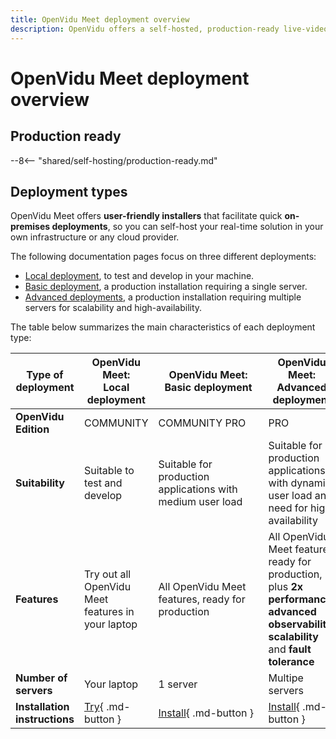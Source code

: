 ```yaml
---
title: OpenVidu Meet deployment overview
description: OpenVidu offers a self-hosted, production-ready live-video platform with advanced capabilities, including performance, scalability, fault tolerance and observability.
---
```


# OpenVidu Meet deployment overview

## Production ready

--8<-- "shared/self-hosting/production-ready.md"

## Deployment types

OpenVidu Meet offers **user-friendly installers** that facilitate quick **on-premises deployments**, so you can self-host your real-time solution in your own infrastructure or any cloud provider.

The following documentation pages focus on three different deployments:

- [Local deployment](./local.md), to test and develop in your machine.
- [Basic deployment](./basic.md), a production installation requiring a single server.
- [Advanced deployments](./advanced.md), a production installation requiring multiple servers for scalability and high-availability.

The table below summarizes the main characteristics of each deployment type:

| Type of deployment        | <strong><span class="no-break">OpenVidu Meet:</span><br>Local deployment</strong> | <div style="width:10em"><strong>OpenVidu Meet:<br><span class="no-break">Basic deployment</span></strong></div> | <strong>OpenVidu Meet:<br><span class="no-break">Advanced deployment</span></strong> |
| ------------------------- | ------------------------------------ | -------------------- | ---------------- |
| **OpenVidu Edition**          | <span class="openvidu-tag openvidu-community-tag">COMMUNITY</span> | <span class="openvidu-tag openvidu-community-tag">COMMUNITY</span> <span class="openvidu-tag openvidu-pro-tag">PRO</span> | <span class="openvidu-tag openvidu-pro-tag">PRO</span> |
| **Suitability**               | Suitable to test and develop | Suitable for production applications with medium user load | Suitable for production applications with dynamic user load and need for high availability |
| **Features**               | Try out all OpenVidu Meet features in your laptop | All OpenVidu Meet features, ready for production | All OpenVidu Meet features ready for production, plus **2x performance**, **advanced observability**, **scalability** and **fault tolerance** |
| **Number of servers**         | Your laptop | 1 server | Multipe servers |
| **Installation instructions** | [Try](./local.md){ .md-button } | [Install](./basic.md){ .md-button } | [Install](./advanced.md){ .md-button } |
